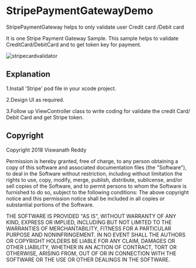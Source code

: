 # StripePaymentGatewayDemo
StripePaymentGateway helps to only validate user Credit card /Debit card 

It is one Stripe Payment Gateway Sample. This sample helps to validate CreditCard/DebitCard and to get token key for payment. 


![stripecardvalidator](https://user-images.githubusercontent.com/8588641/40573149-2b43bd18-60da-11e8-8e70-bfe791dcae03.gif)



## Explanation 
 1.Install 'Stripe' pod file in your xcode project.  
 
 2.Design UI as required.      
 
 3.Follow up ViewController class to write coding for validate the credit Card/ Debit Card and get Stripe token. 
 
 
 
 ## Copyright  

Copyright 2018 Viswanath Reddy

Permission is hereby granted, free of charge, to any person obtaining a copy of this software and associated documentation files (the "Software"), to deal in the Software without restriction, including without limitation the rights to use, copy, modify, merge, publish, distribute, sublicense, and/or sell copies of the Software, and to permit persons to whom the Software is furnished to do so, subject to the following conditions: The above copyright notice and this permission notice shall be included in all copies or substantial portions of the Software.

THE SOFTWARE IS PROVIDED "AS IS", WITHOUT WARRANTY OF ANY KIND, EXPRESS OR IMPLIED, INCLUDING BUT NOT LIMITED TO THE WARRANTIES OF MERCHANTABILITY, FITNESS FOR A PARTICULAR PURPOSE AND NONINFRINGEMENT. IN NO EVENT SHALL THE AUTHORS OR COPYRIGHT HOLDERS BE LIABLE FOR ANY CLAIM, DAMAGES OR OTHER LIABILITY, WHETHER IN AN ACTION OF CONTRACT, TORT OR OTHERWISE, ARISING FROM, OUT OF OR IN CONNECTION WITH THE SOFTWARE OR THE USE OR OTHER DEALINGS IN THE SOFTWARE.
